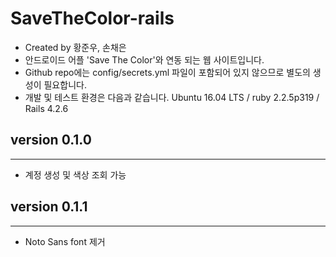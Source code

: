# SaveTheColor-rails

- Created by 황준우, 손채은
- 안드로이드 어플 'Save The Color'와 연동 되는 웹 사이트입니다.
- Github repo에는 config/secrets.yml 파일이 포함되어 있지 않으므로 별도의 생성이 필요합니다.
- 개발 및 테스트 환경은 다음과 같습니다. Ubuntu 16.04 LTS / ruby 2.2.5p319 / Rails 4.2.6

## version 0.1.0
--------------
- 계정 생성 및 색상 조회 가능

## version 0.1.1
--------------
- Noto Sans font 제거
